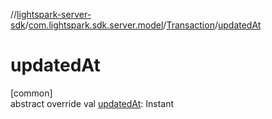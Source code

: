 //[lightspark-server-sdk](../../../index.md)/[com.lightspark.sdk.server.model](../index.md)/[Transaction](index.md)/[updatedAt](updated-at.md)

# updatedAt

[common]\
abstract override val [updatedAt](updated-at.md): Instant
